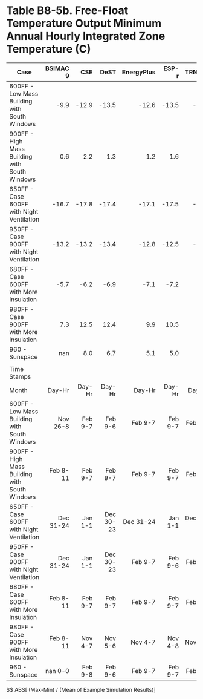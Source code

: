 # Table B8-5b. Free-Float Temperature Output Minimum Annual Hourly Integrated Zone Temperature (C)
| Case |BSIMAC 9 |CSE |DeST |EnergyPlus |ESP-r |TRNSYS | |Min |Max |Mean |Dev % $$ | |TestSoftware1 |
|-----|-----:|-----:|-----:|-----:|-----:|-----:|-----:|-----:|-----:|-----:|-----:|-----:|-----:|
| 600FF - Low Mass Building with South Windows |-9.9 |-12.9 |-13.5 |-12.6 |-13.5 |-13.8 | |-13.8 |-9.9 |-12.7 |31.1 | |-12.6 |
| 900FF - High Mass Building with South Windows |0.6 |2.2 |1.3 |1.2 |1.6 |0.6 | |0.6 |2.2 |1.3 |124.2 | |1.2 |
| 650FF - Case 600FF with Night Ventilation |-16.7 |-17.8 |-17.4 |-17.1 |-17.5 |-17.5 | |-17.8 |-16.7 |-17.3 |6.1 | |-17.1 |
| 950FF - Case 900FF with Night Ventilation |-13.2 |-13.2 |-13.4 |-12.8 |-12.5 |-12.8 | |-13.4 |-12.5 |-13.0 |6.6 | |-12.8 |
| 680FF - Case 600FF with More Insulation |-5.7 |-6.2 |-6.9 |-7.1 |-7.2 |-8.1 | |-8.1 |-5.7 |-6.9 |34.6 | |-7.0 |
| 980FF - Case 900FF with More Insulation |7.3 |12.5 |12.4 |9.9 |10.5 |9.5 | |7.3 |12.5 |10.4 |50.6 | |9.9 |
| 960 - Sunspace |nan |8.0 |6.7 |5.1 |5.0 |4.2 | |4.2 |8.0 |5.8 |65.0 | |5.1 |
|  |
| Time Stamps |
| Month |Day-Hr |Day-Hr |Day-Hr |Day-Hr |Day-Hr |Day-Hr | | | | | | |Day-Hr |
| 600FF - Low Mass Building with South Windows |Nov 26-8 |Feb 9-7 |Feb 9-6 |Feb 9-7 |Feb 9-7 |Feb 9-7 | | | | | | |Feb 9-7 |
| 900FF - High Mass Building with South Windows |Feb 8-11 |Feb 9-7 |Feb 9-7 |Feb 9-7 |Feb 9-7 |Feb 9-7 | | | | | | |Feb 9-7 |
| 650FF - Case 600FF with Night Ventilation |Dec 31-24 |Jan 1-1 |Dec 30-23 |Dec 31-24 |Jan 1-1 |Dec 31-24 | | | | | | |Dec 31-24 |
| 950FF - Case 900FF with Night Ventilation |Dec 31-24 |Jan 1-1 |Dec 30-23 |Feb 9-7 |Feb 9-6 |Feb 9-6 | | | | | | |Feb 9-7 |
| 680FF - Case 600FF with More Insulation |Feb 8-11 |Feb 9-7 |Feb 9-7 |Feb 9-7 |Feb 9-7 |Feb 9-7 | | | | | | |Feb 9-7 |
| 980FF - Case 900FF with More Insulation |Feb 8-11 |Nov 4-7 |Nov 5-6 |Nov 4-7 |Nov 4-8 |Nov 4-7 | | | | | | |Nov 4-7 |
| 960 - Sunspace |nan 0-0 |Feb 9-8 |Feb 9-6 |Feb 9-7 |Feb 9-7 |Feb 9-7 | | | | | | |Feb 9-7 |

$$ ABS[ (Max-Min) / (Mean of Example Simulation Results)]


